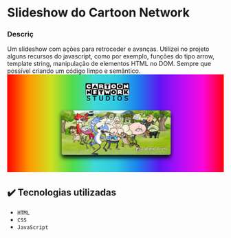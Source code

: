 # Slideshow do Cartoon Network
### Descriç
Um slideshow com ações para retroceder e avanças. Utilizei no projeto alguns recursos do javascript, como por exemplo, funções do tipo arrow, template string, manipulação de elementos HTML no DOM. Sempre que possível criando um código limpo e semântico.
![Imagem do projeto](./img/slideshow.png)

## ✔️ Tecnologias utilizadas

- ``HTML``
- ``CSS``
- ``JavaScript``
